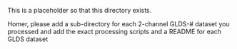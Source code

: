 This is a placeholder so that this directory exists.

Homer, please add a sub-directory for each 2-channel GLDS-# dataset you processed and add the exact processing scripts and a README for each GLDS dataset
